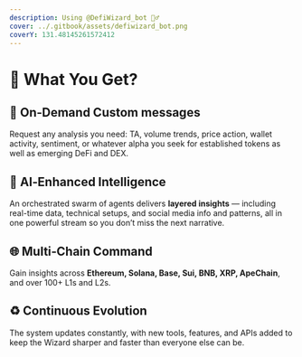 ```yaml
---
description: Using @DefiWizard_bot 🧙‍♂️
cover: ../.gitbook/assets/defiwizard_bot.png
coverY: 131.48145261572412
---
```


# 🧞 What You Get?

## **🧠 On‑Demand Custom messages**

Request any analysis you need: TA, volume trends, price action, wallet activity, sentiment, or whatever alpha you seek for established tokens as well as emerging DeFi and DEX.

## 🤖 AI‑Enhanced Intelligence

An orchestrated swarm of agents delivers **layered insights** — including real-time data, technical setups, and social media info and patterns, all in one powerful stream so you don’t miss the next narrative.

## 🌐 Multi‑Chain Command

Gain insights across **Ethereum, Solana, Base, Sui, BNB, XRP, ApeChain**, and over 100+ L1s and L2s.

## ♻️ Continuous Evolution

The system updates constantly, with new tools, features, and APIs added to keep the Wizard sharper and faster than everyone else can be.
